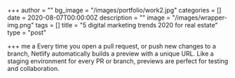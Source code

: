 +++
author = ""
bg_image = "/images/portfolio/work2.jpg"
categories = []
date = 2020-08-07T00:00:00Z
description = ""
image = "/images/wrapper-img.png"
tags = []
title = "5 digital marketing trends 2020 for real estate"
type = "post"

+++
me a Every time you open a pull request, or push new changes to a branch, Netlify automatically builds a preview with a unique URL. Like a staging environment for every PR or branch, previews are perfect for testing and collaboration.